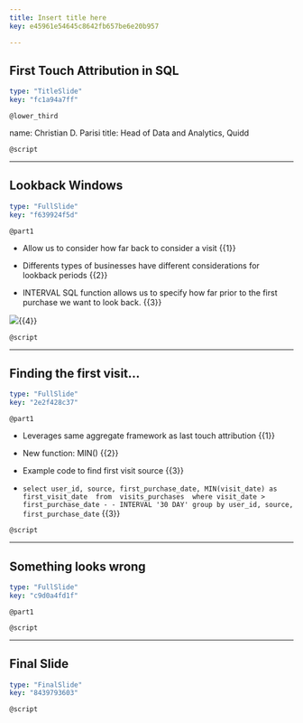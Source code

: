 ```yaml
---
title: Insert title here
key: e45961e54645c8642fb657be6e20b957

---
```

## First Touch Attribution in SQL

```yaml
type: "TitleSlide"
key: "fc1a94a7ff"
```

`@lower_third`

name: Christian D. Parisi
title: Head of Data and Analytics, Quidd


`@script`



---
## Lookback Windows

```yaml
type: "FullSlide"
key: "f639924f5d"
```

`@part1`
- Allow us to consider how far back to consider a visit {{1}}

- Differents types of businesses have different considerations for lookback periods  {{2}}


- INTERVAL SQL function allows us to specify how far prior to the first purchase we want to look back.  {{3}}

![](https://assets.datacamp.com/production/repositories/4453/datasets/97a4567b20f4af8515d9c6fc3912f47c20b905ff/interval%20sql.png){{4}}


`@script`



---
## Finding the first visit...

```yaml
type: "FullSlide"
key: "2e2f428c37"
```

`@part1`
- Leverages same aggregate framework as last touch attribution {{1}}

- New function: MIN() {{2}}

- Example code to find first visit source {{3}}

- `select user_id, source, first_purchase_date, MIN(visit_date) as first_visit_date 
from 
visits_purchases 
where visit_date > first_purchase_date - - INTERVAL '30 DAY'
group by user_id, source, first_purchase_date` {{3}}


`@script`



---
## Something looks wrong

```yaml
type: "FullSlide"
key: "c9d0a4fd1f"
```

`@part1`



`@script`



---
## Final Slide

```yaml
type: "FinalSlide"
key: "8439793603"
```

`@script`


